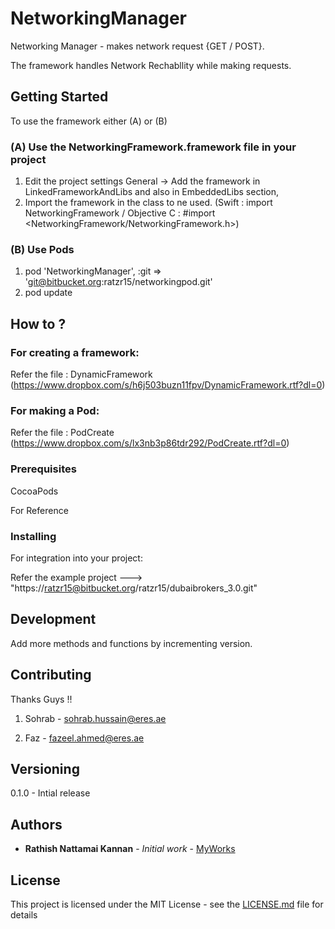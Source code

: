 # NetworkingManager

Networking Manager - makes network request {GET / POST}. 

The framework handles Network Rechabllity while making requests.

## Getting Started

To use the framework either (A) or (B)

### (A) Use the NetworkingFramework.framework file in your project 

1. Edit the project settings General -> Add the framework in LinkedFrameworkAndLibs and also in EmbeddedLibs section,
2. Import the framework in the class to ne used. (Swift : import NetworkingFramework / Objective C : #import <NetworkingFramework/NetworkingFramework.h>)

### (B) Use Pods 

1. pod 'NetworkingManager', :git => 'git@bitbucket.org:ratzr15/networkingpod.git'
2. pod update

## How to ?

### For creating a framework:

Refer the file : DynamicFramework (https://www.dropbox.com/s/h6j503buzn11fpv/DynamicFramework.rtf?dl=0)

### For making a Pod:

Refer the file : PodCreate (https://www.dropbox.com/s/lx3nb3p86tdr292/PodCreate.rtf?dl=0)

### Prerequisites

CocoaPods

For Reference 

### Installing

For integration into your project:

Refer the example project ---> "https://ratzr15@bitbucket.org/ratzr15/dubaibrokers_3.0.git" 

## Development

Add more methods and functions by incrementing version.

## Contributing

Thanks Guys !!

1. Sohrab - sohrab.hussain@eres.ae

2. Faz - fazeel.ahmed@eres.ae

## Versioning

0.1.0   - Intial release

## Authors

* **Rathish Nattamai Kannan** - *Initial work* - [MyWorks](https://bitbucket.org/ratzr15/)


## License

This project is licensed under the MIT License - see the [LICENSE.md](LICENSE.md) file for details

